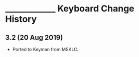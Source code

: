 ____________ Keyboard Change History
=======================

3.2 (20 Aug 2019)
-----------------

* Ported to Keyman from MSKLC.
